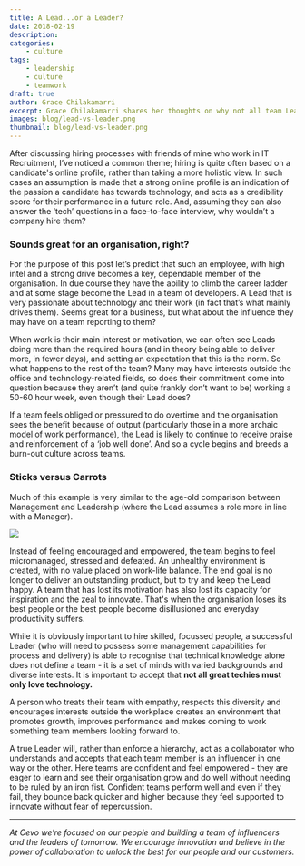 ```yaml
---
title: A Lead...or a Leader?
date: 2018-02-19
description: 
categories:
    - culture
tags:
    - leadership
    - culture
    - teamwork
draft: true
author: Grace Chilakamarri
excerpt: Grace Chilakamarri shares her thoughts on why not all team Leads are automatically Leaders
images: blog/lead-vs-leader.png
thumbnail: blog/lead-vs-leader.png
---
```

After discussing hiring processes with friends of mine who work in IT Recruitment, I’ve noticed a common theme; hiring is quite often based on a candidate's online profile, rather than taking a more holistic view. In such cases an assumption is made that a strong online profile is an indication of the passion a candidate has towards technology, and acts as a credibility score for their performance in a future role. And, assuming they can also answer the ‘tech’ questions in a face-to-face interview, why wouldn’t a company hire them?

### Sounds great for an organisation, right?

For the purpose of this post let’s predict that such an employee, with high intel and a strong drive becomes a key, dependable member of the organisation.  In due course they have the ability to climb the career ladder and at some stage become the Lead in a team of developers.  A Lead that is very passionate about technology and their work (in fact that’s what mainly drives them). Seems great for a business, but what about the influence they may have on a team reporting to them? 

When work is their main interest or motivation, we can often see Leads doing more than the required hours (and in theory being able to deliver more, in fewer days), and setting an expectation that this is the norm. So what happens to the rest of the team? Many may have interests outside the office and technology-related fields, so does their commitment come into question because they aren’t (and quite frankly don’t want to be) working a 50-60 hour week, even though their Lead does? 

If a team feels obliged or pressured to do overtime and the organisation sees the benefit because of output (particularly those in a more archaic model of work performance), the Lead is likely to continue to receive praise and reinforcement of a ‘job well done’. And so a cycle begins and breeds a burn-out culture across teams. 

### Sticks versus Carrots

Much of this example is very similar to the age-old comparison between Management and Leadership (where the Lead assumes a role more in line with a Manager).

<img src="/img/blog/manager-leader2.png">

Instead of feeling encouraged and empowered, the team begins to feel micromanaged, stressed and defeated. An unhealthy environment is created, with no value placed on work-life balance. The end goal is no longer to deliver an outstanding product, but to try and keep the Lead happy. A team that has lost its motivation has also lost its capacity for inspiration and the zeal to innovate. That's when the organisation loses its best people or the best people become disillusioned and everyday productivity suffers.

While it is obviously important to hire skilled, focussed people, a successful Leader (who will need to possess some management capabilities for process and delivery) is able to recognise that technical knowledge alone does not define a team - it is a set of minds with varied backgrounds and diverse interests. It is important to accept that **not all great techies must only love technology.**

A person who treats their team with empathy, respects this diversity and encourages interests outside the workplace creates an environment that promotes growth, improves performance and makes coming to work something team members looking forward to. 

A true Leader will, rather than enforce a hierarchy, act as a collaborator who understands and accepts that each team member is an influencer in one way or the other. Here teams are confident and feel empowered - they are eager to learn and see their organisation grow and do well without needing to be ruled by an iron fist. Confident teams perform well and even if they fail, they bounce back quicker and higher because they feel supported to innovate without fear of repercussion.

*** 
*At Cevo we’re focused on our people and building a team of influencers and the leaders of tomorrow. We encourage innovation and believe in the power of collaboration to unlock the best for our people and our customers.* 

